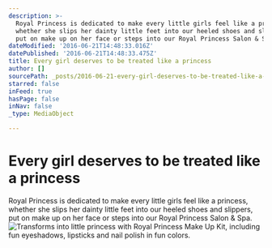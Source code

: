 ```yaml
---
description: >-
  Royal Princess is dedicated to make every little girls feel like a princess,
  whether she slips her dainty little feet into our heeled shoes and slippers,
  put on make up on her face or steps into our Royal Princess Salon & Spa.
dateModified: '2016-06-21T14:48:33.016Z'
datePublished: '2016-06-21T14:48:33.475Z'
title: Every girl deserves to be treated like a princess
author: []
sourcePath: _posts/2016-06-21-every-girl-deserves-to-be-treated-like-a-princess.md
starred: false
inFeed: true
hasPage: false
inNav: false
_type: MediaObject

---
```

# **Every girl deserves to be treated like a princess**

Royal Princess is dedicated to make every little girls feel like a princess, whether she slips her dainty little feet into our heeled shoes and slippers, put on make up on her face or steps into our Royal Princess Salon & Spa.
![Transforms into little princess with Royal Princess Make Up Kit, including fun eyeshadows, lipsticks and nail polish in fun colors. ](https://the-grid-user-content.s3-us-west-2.amazonaws.com/e2db75f9-c132-410d-ba9d-648d56529a37.jpg)